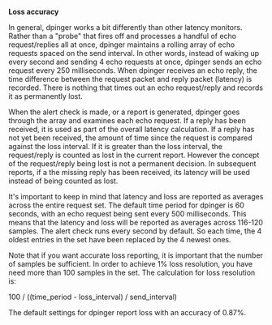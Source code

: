 <b>Loss accuracy</b>

In general, dpinger works a bit differently than other latency monitors. Rather than a "probe" that fires off and processes a handful of echo request/replies all at once, dpinger maintains a rolling array of echo requests spaced on the send interval. In other words, instead of waking up every second and sending 4 echo requests at once, dpinger sends an echo request every 250 milliseconds. When dpinger receives an echo reply, the time difference between the request packet and reply packet (latency) is recorded. There is nothing that times out an echo request/reply and records it as permanently lost.

When the alert check is made, or a report is generated, dpinger goes through the array and examines each echo request. If a reply has been received, it is used as part of the overall latency calculation. If a reply has not yet been received, the amount of time since the request is compared against the loss interval. If it is greater than the loss interval, the request/reply is counted as lost in the current report. However the concept of the request/reply being lost is not a permanent decision. In subsequent reports, if a the missing reply has been received, its latency will be used instead of being counted as lost.

It's important to keep in mind that latency and loss are reported as averages across the entire request set. The default time period for dpinger is 60 seconds, with an echo request being sent every 500 milliseconds. This means that the latency and loss will be reported as averages across 116-120 samples. The alert check runs every second by default. So each time, the 4 oldest entries in the set have been replaced by the 4 newest ones.

Note that if you want accurate loss reporting, it is important that the number of samples be sufficient. In order to achieve 1% loss resolution, you have need more than 100 samples in the set. The calculation for loss resolution is:

  100 / ((time_period - loss_interval) / send_interval)

The default settings for dpinger report loss with an accuracy of 0.87%.
